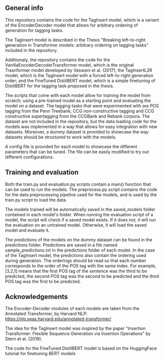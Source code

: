 ## General info

This repository contains the code for the TagInsert model, which is a variant of the EncoderDecoder model that allows for arbitrary ordering of generation for tagging tasks.

The TagInsert model is described in the Thesis "Breaking left-to-right generation in Transformer models: arbitrary ordering on tagging tasks" included in the repository.

Additionaly, the repository contains the code for the VanillaEncoderDecoderTransformer model, which is the original Trasnformer model developed by Vaswani et al. (2017); the TagInsertL2R model, which is the TagInsert model with a forced left-to-right generation order; and the FineTuned DistilBERT model, which is a simple finetuning of DistilBERT for the tagging task proposed in the thesis.

The scripts that come with each model allow for training the model from scratch; using a pre-trained model as a starting point and evaluating the model on a dataset. The tagging tasks that were experimented with are POS tagging from the Penn Treebank; CCG non-constructive tagging and CCG constructive supertagging from the CCGBank and Rebank corpora. The dataset are not included in the repository, but the data loading code for the models was implemented in a way that allows for easy integration with new datasets. Moreover, a dummy dataset is provided to showcase the way datasets should be structured to work with the models.

A config file is provided for each model to showcase the different parameters that can be tuned. The file can be easily modified to try out different configurations.

## Training and evaluation

Both the train.py and evaluation.py scripts contain a main() function that can be used to run the models. The preprocess.py script contains the code for the data preprocessing pipeline used for the models, and is used by the train.py script to load the data.

The models trained will be automatically saved in the saved_models folder contained in each model's folder. When running the evaluation script of a model, the script will check if a saved model exists. If it does not, it will run the evaluation on an untrained model. Otherwise, it will load the saved model and evaluate it.

The predictions of the models on the dummy dataset can be found in the predictions folder. Predictions are saved in a file named sample_predictions.txt in the predictions folder of each model. In the case of the TagInsert model, the predictions also contain the ordering used during generation. The orderings should be read so that each number corresponds to the order of the POS tag with the same index. For example, [3,2,1] means that the first POS tag of the sentence was the third to be predicted, the second POS tag was the second to be predicted and the third POS tag was the first to be predicted.

## Acknowledgements

The Encoder-Decoder modules of each models are taken from the Annotated Transformer, by Harvard NLP: https://nlp.seas.harvard.edu/annotated-transformer/

The idea for the TagInsert model was inspired by the paper "Insertion Transformer: Flexible Sequence Generation via Insertion Operations" by Stern et al. (2019).

The code for the FineTuned DistilBERT model is based on the HuggingFace tutorial for finetuning BERT models



